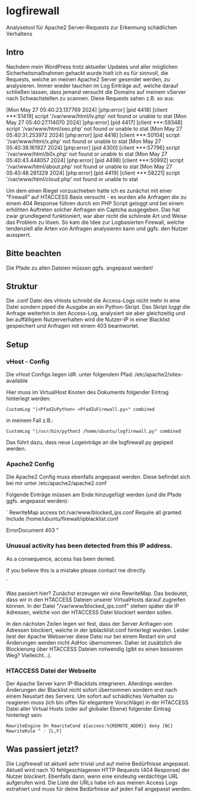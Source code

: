 # logfirewall
Analysetool für Apache2 Server-Requests zur Erkennung schädlichen Verhaltens

## Intro
Nachdem mein WordPress trotz aktueller Updates und aller möglichen Sicherheitsmaßnahmen gehackt wurde hielt ich es für sinnvoll, die Requests, welche an meinen Apache2 Server gesendet werden, zu analysieren.
Immer wieder tauchen im Log Einträge auf, welche darauf schließen lassen, dass jemand versucht die Domains auf meinem vServer nach Schwachstellen zu scannen.
Diese Requests sahen z.B. so aus:

[Mon May 27 05:40:23.137769 2024] [php:error] [pid 4418] [client ***:51419] script '/var/www/html/lv.php' not found or unable to stat
[Mon May 27 05:40:27.114070 2024] [php:error] [pid 4417] [client ***:59348] script '/var/www/html/seo.php' not found or unable to stat
[Mon May 27 05:40:31.253972 2024] [php:error] [pid 4416] [client ***:50104] script '/var/www/html/x.php' not found or unable to stat
[Mon May 27 05:40:38.161927 2024] [php:error] [pid 4300] [client ***:57796] script '/var/www/html/b0x.php' not found or unable to stat
[Mon May 27 05:40:43.448057 2024] [php:error] [pid 4498] [client ***:50992] script '/var/www/html/about.php' not found or unable to stat
[Mon May 27 05:40:48.281329 2024] [php:error] [pid 4419] [client ***:58221] script '/var/www/html/cloud.php' not found or unable to stat

Um dem einen Riegel vorzuschieben hatte ich es zunächst mit einer "Firewall" auf HTACCESS Basis versucht - es wurden alle Anfragen die zu einem 404 Response führen durch ein PHP Script geloggt und bei einem erhöhten Auftreten solcher Anfragen ein Captcha ausgegeben.
Das hat zwar grundlegend funktioniert, war aber nicht die schönste Art und Weise das Problem zu lösen.
So kam die Idee zur Logbasierten Firewall, welche tendenziell alle Arten von Anfragen analysieren kann und ggfs. den Nutzer aussperrt.

## Bitte beachten
Die Pfade zu allen Dateien müssen ggfs. angepasst werden!

## Struktur
Die .conf Datei des vHosts schreibt die Access-Logs nicht mehr in eine Datei sondern piped die Ausgabe an ein Python-Skript. Das Skript loggt die Anfrage weiterhin in den Access-Log, analysiert sie aber gleichzeitig und bei auffälligem Nutzerverhalten wird die Nutzer-IP in einer Blacklist gespeichert und Anfragen mit einem 403 beantwortet.

## Setup
### vHost - Config
Die vHost Configs liegen idR. unter folgendem Pfad:
/etc/apache2/sites-available

Hier muss im VirtualHost Knoten des Dokuments folgender Eintrag hinterlegt werden:

`
CustomLog "|<PfadZuPython> <PfadZuFirewall.py>" combined
`

in meinem Fall z.B.:

`
CustomLog "|/usr/bin/python3 /home/ubuntu/logfirewall.py" combined
`

Das führt dazu, dass neue Logeinträge an die logfirewall.py gepiped werden.

### Apache2 Config
Die Apache2 Config muss ebenfalls angepasst werden.
Diese befindet sich bei mir unter /etc/apache2/apache2.conf

Folgende Einträge müssen am Ende hinzugefügt werden (und die Pfade ggfs. angepasst werden):

`
RewriteMap access txt:/var/www/blocked_ips.conf
<Location />
   <RequireAll>
      Require all granted
      Include /home/ubuntu/firewall/ipblacklist.conf
   </RequireAll>
</Location>

ErrorDocument 403 "<h3>Unusual activity has been detected from this IP address.</h3><p>As a consequence, access has been denied.</p><p>If you believe this is a mistake please contact me directly.</p>
`

Was passiert hier? Zunächst erzeugen wir eine RewriteMap. Das bedeutet, dass wir in den HTACCESS Dateien unserer VirtualHosts darauf zugreifen können.
In der Datei "/var/www/blocked_ips.conf" stehen später die IP Adressen, welche von der HTACCESS Datei blockiert werden sollen.

In den nächsten Zeilen legen wir fest, dass der Server Anfragen von Adressen blockiert, welche in der ipblacklist.conf hinterlegt wurden.
Leider liest der Apache Webserver diese Datei nur bei einem Restart ein und Änderungen werden nicht AdHoc übernommen.
Daher ist zusätzlich die Blockierung über HTACCESS Dateien notwendig (gibt es einen besseren Weg? Vielleicht...).

### HTACCESS Datei der Webseite
Der Apache Server kann IP-Blacklists integrieren. Allerdings werden Änderungen der Blacklist nicht sofort übernommen sondern erst nach einem Neustart des Servers. Um sofort auf schädliches Verhalten zu reagieren muss (ich bin offen für elegantere Vorschläge) in der HTACCESS Datei aller Virtual Hosts (oder auf globaler Ebene) folgender Eintrag hinterlegt sein:

`
RewriteEngine On
RewriteCond ${access:%{REMOTE_ADDR}} deny [NC]
RewriteRule ^ - [L,F]
`
## Was passiert jetzt?
Die Logfirewall ist aktuell sehr trivial und auf meine Bedürfnisse angepasst.
Aktuell wird nach 10 fehlgeschlagenen HTTP Requests (404 Response) der Nutzer blockiert.
Ebenfalls dann, wenn eine eindeutig verdächtige URL aufgerufen wird. Die Liste der URLs habe ich aus meinen Access Logs extrahiert und muss für deine Bedürfnisse auf jeden Fall angepasst werden.



